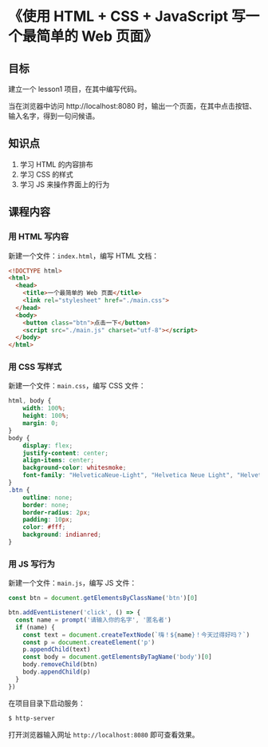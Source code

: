 # 《使用 HTML + CSS + JavaScript 写一个最简单的 Web 页面》

## 目标

建立一个 lesson1 项目，在其中编写代码。

当在浏览器中访问 http://localhost:8080 时，输出一个页面，在其中点击按钮、输入名字，得到一句问候语。

## 知识点

1. 学习 HTML 的内容排布
2. 学习 CSS 的样式
3. 学习 JS 来操作界面上的行为

## 课程内容

### 用 HTML 写内容

新建一个文件：`index.html`，编写 HTML 文档：

```HTML
<!DOCTYPE html>
<html>
  <head>
    <title>一个最简单的 Web 页面</title>
    <link rel="stylesheet" href="./main.css">
  </head>
  <body>
    <button class="btn">点击一下</button>
    <script src="./main.js" charset="utf-8"></script>
  </body>
</html>
```

### 用 CSS 写样式

新建一个文件：`main.css`，编写 CSS 文件：

```CSS
html, body {
    width: 100%;
    height: 100%;
    margin: 0;
}
body {
    display: flex;
    justify-content: center;
    align-items: center;
    background-color: whitesmoke;
    font-family: "HelveticaNeue-Light", "Helvetica Neue Light", "Helvetica Neue", Helvetica, Arial, "Lucida Grande", sans-serif;
}
.btn {
    outline: none;
    border: none;
    border-radius: 2px;
    padding: 10px;
    color: #fff;
    background: indianred;
}
```

### 用 JS 写行为

新建一个文件：`main.js`，编写 JS 文件：

```JavaScript
const btn = document.getElementsByClassName('btn')[0]

btn.addEventListener('click', () => {
  const name = prompt('请输入你的名字', '匿名者')
  if (name) {
    const text = document.createTextNode(`嗨！${name}！今天过得好吗？`)
    const p = document.createElement('p')
    p.appendChild(text)
    const body = document.getElementsByTagName('body')[0]
    body.removeChild(btn)
    body.appendChild(p)
  }
})
```

在项目目录下启动服务：

```bash
$ http-server
```

打开浏览器输入网址 `http://localhost:8080` 即可查看效果。
